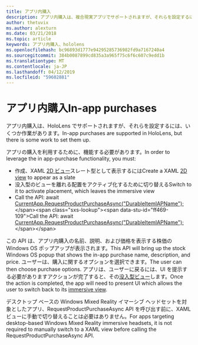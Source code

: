 ```yaml
---
title: アプリ内購入
description: アプリ内購入は、複合現実アプリでサポートされますが、それらを設定するには、いくつか作業があります。
author: thetuvix
ms.author: alexturn
ms.date: 03/21/2018
ms.topic: article
keywords: アプリ内購入、hololens
ms.openlocfilehash: bc96893d1777e94295285736982fd9a7167240a4
ms.sourcegitcommit: 384b0087899cd835a3a965f75c6f6c607c9edd1b
ms.translationtype: MT
ms.contentlocale: ja-JP
ms.lasthandoff: 04/12/2019
ms.locfileid: "59602881"
---
```

# <a name="in-app-purchases"></a><span data-ttu-id="ff469-104">アプリ内購入</span><span class="sxs-lookup"><span data-stu-id="ff469-104">In-app purchases</span></span>

<span data-ttu-id="ff469-105">アプリ内購入は、HoloLens でサポートされますが、それらを設定するには、いくつか作業があります。</span><span class="sxs-lookup"><span data-stu-id="ff469-105">In-app purchases are supported in HoloLens, but there is some work to set them up.</span></span>

<span data-ttu-id="ff469-106">アプリの購入を利用するために、機能する必要があります。</span><span class="sxs-lookup"><span data-stu-id="ff469-106">In order to leverage the in app-purchase functionality, you must:</span></span>
* <span data-ttu-id="ff469-107">作成、XAML [2D ビュー](app-views.md)スレート型として表示するには</span><span class="sxs-lookup"><span data-stu-id="ff469-107">Create a XAML [2D view](app-views.md) to appear as a slate</span></span>
* <span data-ttu-id="ff469-108">没入型のビューを離れる配置をアクティブ化するために切り替える</span><span class="sxs-lookup"><span data-stu-id="ff469-108">Switch to it to activate placement, which leaves the immersive view</span></span>
* <span data-ttu-id="ff469-109">Call the API: await [CurrentApp.RequestProductPurchaseAsync("DurableItemIAPName");](https://docs.microsoft.com/uwp/api/windows.applicationmodel.store.currentapp#Windows_ApplicationModel_Store_CurrentApp_RequestProductPurchaseAsync_System_String_)</span><span class="sxs-lookup"><span data-stu-id="ff469-109">Call the API: await [CurrentApp.RequestProductPurchaseAsync("DurableItemIAPName");](https://docs.microsoft.com/uwp/api/windows.applicationmodel.store.currentapp#Windows_ApplicationModel_Store_CurrentApp_RequestProductPurchaseAsync_System_String_)</span></span>

<span data-ttu-id="ff469-110">この API は、アプリ内購入の名前、説明、および価格を表示する株価の Windows OS ポップアップが表示されます。</span><span class="sxs-lookup"><span data-stu-id="ff469-110">This API will bring up the stock Windows OS popup that shows the in-app purchase name, description, and price.</span></span> <span data-ttu-id="ff469-111">ユーザーは、購入に関するオプションを選択できます。</span><span class="sxs-lookup"><span data-stu-id="ff469-111">The user can then choose purchase options.</span></span> <span data-ttu-id="ff469-112">アプリは、ユーザーに戻るには、UI を提示する必要がありますアクションが完了すると、その[没入型ビュー](app-views.md)します。</span><span class="sxs-lookup"><span data-stu-id="ff469-112">Once the action is completed, the app will need to present UI which allows the user to switch back to its [immersive view](app-views.md).</span></span>

<span data-ttu-id="ff469-113">デスクトップ ベースの Windows Mixed Reality イマーシブ ヘッドセットを対象としたアプリ、RequestProductPurchaseAsync API を呼び出す前に、XAML ビューに手動で切り替えることは必要はありません。</span><span class="sxs-lookup"><span data-stu-id="ff469-113">For apps targeting desktop-based Windows Mixed Reality immersive headsets, it is not required to manually switch to a XAML view before calling the RequestProductPurchaseAsync API.</span></span>
